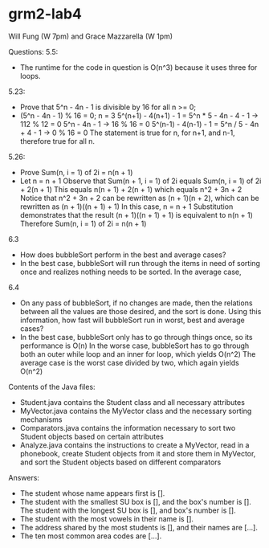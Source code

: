 # grm2-lab4

Will Fung (W 7pm) and Grace Mazzarella (W 1pm)

Questions:
5.5:
- The runtime for the code in question is O(n^3) because it uses three for loops.

5.23:
- Prove that 5^n - 4n - 1 is divisible by 16 for all n >= 0;
- (5^n - 4n - 1) % 16 = 0;
    n = 3
    5^(n+1) - 4(n+1) - 1 = 5^n * 5 - 4n - 4 - 1 -> 112 % 12 = 0
    5^n - 4n - 1                                -> 16 % 16 = 0
    5^(n-1) - 4(n-1) - 1 = 5^n / 5 - 4n + 4 - 1 -> 0 % 16 = 0
    The statement is true for n, for n+1, and n-1, therefore true for all n.

5.26:
- Prove Sum(n, i = 1) of 2i = n(n + 1)
- Let n = n + 1
  Observe that Sum(n + 1, i = 1) of 2i equals Sum(n, i = 1) of 2i + 2(n + 1)
  This equals n(n + 1) + 2(n + 1) which equals n^2 + 3n + 2
  Notice that n^2 + 3n + 2 can be rewritten as (n + 1)(n + 2), which can be rewritten as (n + 1)((n + 1) + 1)
  In this case, n = n + 1
  Substitution demonstrates that the result (n + 1)((n + 1) + 1) is equivalent to n(n + 1)
  Therefore Sum(n, i = 1) of 2i = n(n + 1)

6.3
- How does bubbleSort perform in the best and average cases?
- In the best case, bubbleSort will run through the items in need of sorting once and realizes nothing needs to be sorted.
  In the average case, 

6.4
- On any pass of bubbleSort, if no changes are made, then the relations between all the values are those desired, and the sort is done.
  Using this information, how fast will bubbleSort run in worst, best and average cases?
- In the best case, bubbleSort only has to go through things once, so its performance is O(n)
  In the worse case, bubbleSort has to go through both an outer while loop and an inner for loop, which yields O(n^2)
  The average case is the worst case divided by two, which again yields O(n^2)

Contents of the Java files:
- Student.java contains the Student class and all necessary attributes
- MyVector.java contains the MyVector class and the necessary sorting mechanisms
- Comparators.java contains the information necessary to sort two Student objects based on certain attributes
- Analyze.java contains the instructions to create a MyVector, read in a phonebook, create Student objects from it and store them in MyVector, and sort the Student objects based on different comparators

Answers:
- The student whose name appears first is [].
- The student with the smallest SU box is [], and the box's number is []. The student with the longest SU box is [], and box's number is [].
- The student with the most vowels in their name is [].
- The address shared by the most students is [], and their names are [...].
- The ten most common area codes are [...].

